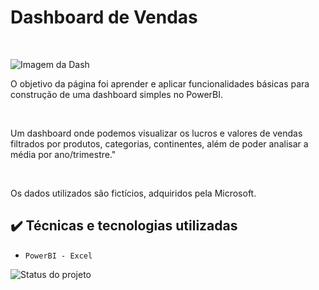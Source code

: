 <h1>Dashboard de Vendas</h1> <br>


![Imagem da Dash](C:\Users\r557703\Desktop\PowerBI\Dashboards\Dashboard_vendas.png)

<p>O objetivo da página foi aprender e aplicar funcionalidades básicas para construção de uma dashboard simples no PowerBI.</p><br>
<p>Um dashboard onde podemos visualizar os lucros e valores de vendas filtrados por produtos, categorias, continentes, além de poder analisar a média por ano/trimestre."</p><br>
<p>Os dados utilizados são fictícios, adquiridos pela Microsoft.</p>


## ✔️ Técnicas e tecnologias utilizadas

- ``PowerBI - Excel``



![Status do projeto](https://img.shields.io/badge/Status-Finalizado-Red)



